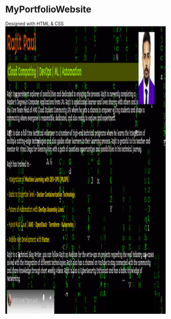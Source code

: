 # MyPortfolioWebsite
Designed with HTML &amp; CSS
<br>
<img src="https://raw.githubusercontent.com/RajitPaul11/MyPortfolioWebsite/main/images/MyPortfolio.gif" width=1100 height=900>
